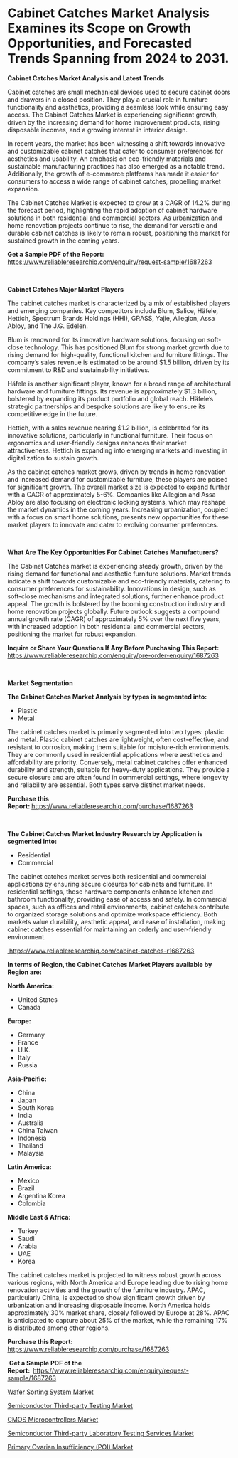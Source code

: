 <p><h1>Cabinet Catches Market Analysis Examines its Scope on Growth Opportunities, and Forecasted Trends Spanning from 2024 to 2031.</h1></p><p><strong>Cabinet Catches Market Analysis and Latest Trends</strong></p>
<p><p>Cabinet catches are small mechanical devices used to secure cabinet doors and drawers in a closed position. They play a crucial role in furniture functionality and aesthetics, providing a seamless look while ensuring easy access. The Cabinet Catches Market is experiencing significant growth, driven by the increasing demand for home improvement products, rising disposable incomes, and a growing interest in interior design.</p><p>In recent years, the market has been witnessing a shift towards innovative and customizable cabinet catches that cater to consumer preferences for aesthetics and usability. An emphasis on eco-friendly materials and sustainable manufacturing practices has also emerged as a notable trend. Additionally, the growth of e-commerce platforms has made it easier for consumers to access a wide range of cabinet catches, propelling market expansion.</p><p>The Cabinet Catches Market is expected to grow at a CAGR of 14.2% during the forecast period, highlighting the rapid adoption of cabinet hardware solutions in both residential and commercial sectors. As urbanization and home renovation projects continue to rise, the demand for versatile and durable cabinet catches is likely to remain robust, positioning the market for sustained growth in the coming years.</p></p>
<p><strong>Get a Sample PDF of the Report:&nbsp;</strong> <a href="https://www.reliableresearchiq.com/enquiry/request-sample/1687263?utm_campaign=1521&utm_medium=2&utm_source=Github&utm_content=ia&utm_term=16102024&utm_id=cabinet-catches">https://www.reliableresearchiq.com/enquiry/request-sample/1687263</a></p>
<p>&nbsp;</p>
<p><strong>Cabinet Catches Major Market Players</strong></p>
<p><p>The cabinet catches market is characterized by a mix of established players and emerging companies. Key competitors include Blum, Salice, Häfele, Hettich, Spectrum Brands Holdings (HHI), GRASS, Yajie, Allegion, Assa Abloy, and The J.G. Edelen. </p><p>Blum is renowned for its innovative hardware solutions, focusing on soft-close technology. This has positioned Blum for strong market growth due to rising demand for high-quality, functional kitchen and furniture fittings. The company’s sales revenue is estimated to be around $1.5 billion, driven by its commitment to R&D and sustainability initiatives.</p><p>Häfele is another significant player, known for a broad range of architectural hardware and furniture fittings. Its revenue is approximately $1.3 billion, bolstered by expanding its product portfolio and global reach. Häfele’s strategic partnerships and bespoke solutions are likely to ensure its competitive edge in the future.</p><p>Hettich, with a sales revenue nearing $1.2 billion, is celebrated for its innovative solutions, particularly in functional furniture. Their focus on ergonomics and user-friendly designs enhances their market attractiveness. Hettich is expanding into emerging markets and investing in digitalization to sustain growth.</p><p>As the cabinet catches market grows, driven by trends in home renovation and increased demand for customizable furniture, these players are poised for significant growth. The overall market size is expected to expand further with a CAGR of approximately 5-6%. Companies like Allegion and Assa Abloy are also focusing on electronic locking systems, which may reshape the market dynamics in the coming years. Increasing urbanization, coupled with a focus on smart home solutions, presents new opportunities for these market players to innovate and cater to evolving consumer preferences.</p></p>
<p>&nbsp;</p>
<p><strong>What Are The Key Opportunities For Cabinet Catches Manufacturers?</strong></p>
<p><p>The Cabinet Catches market is experiencing steady growth, driven by the rising demand for functional and aesthetic furniture solutions. Market trends indicate a shift towards customizable and eco-friendly materials, catering to consumer preferences for sustainability. Innovations in design, such as soft-close mechanisms and integrated solutions, further enhance product appeal. The growth is bolstered by the booming construction industry and home renovation projects globally. Future outlook suggests a compound annual growth rate (CAGR) of approximately 5% over the next five years, with increased adoption in both residential and commercial sectors, positioning the market for robust expansion.</p></p>
<p><strong>Inquire or Share Your Questions If Any Before Purchasing This Report:</strong> <a href="https://www.reliableresearchiq.com/enquiry/pre-order-enquiry/1687263?utm_campaign=1521&utm_medium=2&utm_source=Github&utm_content=ia&utm_term=16102024&utm_id=cabinet-catches">https://www.reliableresearchiq.com/enquiry/pre-order-enquiry/1687263</a></p>
<p>&nbsp;</p>
<p><strong>Market Segmentation</strong></p>
<p><strong>The Cabinet Catches Market Analysis by types is segmented into:</strong></p>
<p><ul><li>Plastic</li><li>Metal</li></ul></p>
<p><p>The cabinet catches market is primarily segmented into two types: plastic and metal. Plastic cabinet catches are lightweight, often cost-effective, and resistant to corrosion, making them suitable for moisture-rich environments. They are commonly used in residential applications where aesthetics and affordability are priority. Conversely, metal cabinet catches offer enhanced durability and strength, suitable for heavy-duty applications. They provide a secure closure and are often found in commercial settings, where longevity and reliability are essential. Both types serve distinct market needs.</p></p>
<p><strong>Purchase this Report:&nbsp;</strong><a href="https://www.reliableresearchiq.com/purchase/1687263?utm_campaign=1521&utm_medium=2&utm_source=Github&utm_content=ia&utm_term=16102024&utm_id=cabinet-catches">https://www.reliableresearchiq.com/purchase/1687263</a></p>
<p>&nbsp;</p>
<p><strong>The Cabinet Catches Market Industry Research by Application is segmented into:</strong></p>
<p><ul><li>Residential</li><li>Commercial</li></ul></p>
<p><p>The cabinet catches market serves both residential and commercial applications by ensuring secure closures for cabinets and furniture. In residential settings, these hardware components enhance kitchen and bathroom functionality, providing ease of access and safety. In commercial spaces, such as offices and retail environments, cabinet catches contribute to organized storage solutions and optimize workspace efficiency. Both markets value durability, aesthetic appeal, and ease of installation, making cabinet catches essential for maintaining an orderly and user-friendly environment.</p></p>
<p><a href="https://www.reliableresearchiq.com/cabinet-catches-r1687263?utm_campaign=1521&utm_medium=2&utm_source=Github&utm_content=ia&utm_term=16102024&utm_id=cabinet-catches">&nbsp;https://www.reliableresearchiq.com/cabinet-catches-r1687263</a></p>
<p><strong>In terms of Region, the Cabinet Catches Market Players available by Region are:</strong></p>
<p>
    <p> <strong> North America: </strong>
        <ul>
            <li>United States</li>
            <li>Canada</li>
        </ul>
        </p> 
    <p> <strong> Europe: </strong>
        <ul>
            <li>Germany</li>
            <li>France</li>
            <li>U.K.</li>
            <li>Italy</li>
            <li>Russia</li>
        </ul>
        </p> 
    <p> <strong> Asia-Pacific: </strong>
        <ul>
            <li>China</li>
            <li>Japan</li>
            <li>South Korea</li>
            <li>India</li>
            <li>Australia</li>
            <li>China Taiwan</li>
            <li>Indonesia</li>
            <li>Thailand</li>
            <li>Malaysia</li>
        </ul>
        </p> 
    <p> <strong> Latin America: </strong>
        <ul>
            <li>Mexico</li>
            <li>Brazil</li>
            <li>Argentina Korea</li>
            <li>Colombia</li>
        </ul>
        </p> 
    <p> <strong> Middle East & Africa: </strong>
        <ul>
            <li>Turkey</li>
            <li>Saudi</li>
            <li>Arabia</li>
            <li>UAE</li>
            <li>Korea</li>
        </ul>
    </p>
    </p>
<p><p>The cabinet catches market is projected to witness robust growth across various regions, with North America and Europe leading due to rising home renovation activities and the growth of the furniture industry. APAC, particularly China, is expected to show significant growth driven by urbanization and increasing disposable income. North America holds approximately 30% market share, closely followed by Europe at 28%. APAC is anticipated to capture about 25% of the market, while the remaining 17% is distributed among other regions.</p></p>
<p><strong>Purchase this Report: </strong><a href="https://www.reliableresearchiq.com/purchase/1687263?utm_campaign=1521&utm_medium=2&utm_source=Github&utm_content=ia&utm_term=16102024&utm_id=cabinet-catches">https://www.reliableresearchiq.com/purchase/1687263</a></p>
<p>&nbsp;<strong>Get a Sample PDF of the Report:&nbsp;&nbsp;</strong><a href="https://www.reliableresearchiq.com/enquiry/request-sample/1687263?utm_campaign=1521&utm_medium=2&utm_source=Github&utm_content=ia&utm_term=16102024&utm_id=cabinet-catches">https://www.reliableresearchiq.com/enquiry/request-sample/1687263</a></p>
<p><strong></strong></p>
<p><p><a href="https://www.linkedin.com/pulse/driving-forces-global-wafer-sorting-system-market-trends-applications-6su2c?trk=public_post_embed_feed-article-content&utm_campaign=1521&utm_medium=2&utm_source=Github&utm_content=ia&utm_term=16102024&utm_id=cabinet-catches">Wafer Sorting System Market</a></p><p><a href="https://www.linkedin.com/pulse/in-depth-semiconductor-third-party-testing-market-review-ya6bf?utm_campaign=1521&utm_medium=2&utm_source=Github&utm_content=ia&utm_term=16102024&utm_id=cabinet-catches">Semiconductor Third-party Testing Market</a></p><p><a href="https://www.linkedin.com/pulse/pioneering-growth-analyzing-global-cmos-microcontrollers-mwmgc?trk=public_post_embed_feed-article-content&utm_campaign=1521&utm_medium=2&utm_source=Github&utm_content=ia&utm_term=16102024&utm_id=cabinet-catches">CMOS Microcontrollers Market</a></p><p><a href="https://www.linkedin.com/pulse/global-semiconductor-third-party-laboratory-testing-services-yyn3f?utm_campaign=1521&utm_medium=2&utm_source=Github&utm_content=ia&utm_term=16102024&utm_id=cabinet-catches">Semiconductor Third-party Laboratory Testing Services Market</a></p><p><a href="https://www.linkedin.com/pulse/pioneering-growth-analyzing-global-primary-ovarian-insufficiency-8h6mc?trk=public_post_embed_feed-article-content&utm_campaign=1521&utm_medium=2&utm_source=Github&utm_content=ia&utm_term=16102024&utm_id=cabinet-catches">Primary Ovarian Insufficiency (POI) Market</a></p></p>